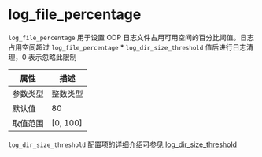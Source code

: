 # log_file_percentage

`log_file_percentage` 用于设置 ODP 日志文件占用可用空间的百分比阈值。日志占用空间超过 `log_file_percentage` * `log_dir_size_threshold` 值后进行日志清理，0 表示忽略此限制

|  属性    | 描述     |
|----------|---------|
| 参数类型 |   整数类型      |
| 默认值   | 80     |
| 取值范围 | [0, 100]  |

`log_dir_size_threshold` 配置项的详细介绍可参见 [log_dir_size_threshold](1350.log_dir_size_threshold.md)
